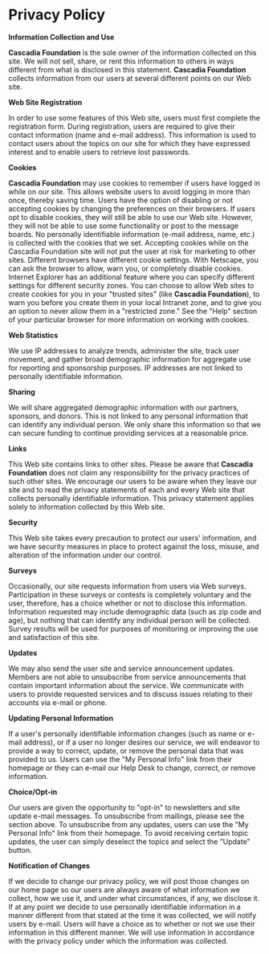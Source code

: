 # Privacy Policy

**Information Collection and Use**

**Cascadia Foundation** is the sole owner of the information collected on this site. We will not sell, share, or rent this information to others in ways different from what is disclosed in this statement. **Cascadia Foundation** collects information from our users at several different points on our Web site.



**Web Site Registration**

In order to use some features of this Web site, users must first complete the registration form. During registration, users are required to give their contact information (name and e-mail address). This information is used to contact users about the topics on our site for which they have expressed interest and to enable users to retrieve lost passwords.



**Cookies**

**Cascadia Foundation** may use cookies to remember if users have logged in while on our site. This allows website users to avoid logging in more than once, thereby saving time. Users have the option of disabling or not accepting cookies by changing the preferences on their browsers. If users opt to disable cookies, they will still be able to use our Web site. However, they will not be able to use some functionality or post to the message boards. No personally identifiable information (e-mail address, name, etc.) is collected with the cookies that we set. Accepting cookies while on the Cascadia Foundation site will not put the user at risk for marketing to other sites. Different browsers have different cookie settings. With Netscape, you can ask the browser to allow, warn you, or completely disable cookies. Internet Explorer has an additional feature where you can specify different settings for different security zones. You can choose to allow Web sites to create cookies for you in your "trusted sites" (like **Cascadia Foundation**), to warn you before you create them in your local Intranet zone, and to give you an option to never allow them in a "restricted zone." See the "Help" section of your particular browser for more information on working with cookies.



**Web Statistics**

We use IP addresses to analyze trends, administer the site, track user movement, and gather broad demographic information for aggregate use for reporting and sponsorship purposes. IP addresses are not linked to personally identifiable information.



**Sharing**

We will share aggregated demographic information with our partners, sponsors, and donors. This is not linked to any personal information that can identify any individual person. We only share this information so that we can secure funding to continue providing services at a reasonable price.



**Links**

This Web site contains links to other sites. Please be aware that **Cascadia Foundation** does not claim any responsibility for the privacy practices of such other sites. We encourage our users to be aware when they leave our site and to read the privacy statements of each and every Web site that collects personally identifiable information. This privacy statement applies solely to information collected by this Web site.



**Security**

This Web site takes every precaution to protect our users' information, and we have security measures in place to protect against the loss, misuse, and alteration of the information under our control.



**Surveys**

Occasionally, our site requests information from users via Web surveys. Participation in these surveys or contests is completely voluntary and the user, therefore, has a choice whether or not to disclose this information. Information requested may include demographic data (such as zip code and age), but nothing that can identify any individual person will be collected. Survey results will be used for purposes of monitoring or improving the use and satisfaction of this site.



**Updates**

We may also send the user site and service announcement updates. Members are not able to unsubscribe from service announcements that contain important information about the service. We communicate with users to provide requested services and to discuss issues relating to their accounts via e-mail or phone.



**Updating Personal Information**

If a user's personally identifiable information changes (such as name or e-mail address), or if a user no longer desires our service, we will endeavor to provide a way to correct, update, or remove the personal data that was provided to us. Users can use the "My Personal Info" link from their homepage or they can e-mail our Help Desk to change, correct, or remove information.



**Choice/Opt-in**

Our users are given the opportunity to "opt-in" to newsletters and site update e-mail messages. To unsubscribe from mailings, please see the section above. To unsubscribe from any updates, users can use the "My Personal Info" link from their homepage. To avoid receiving certain topic updates, the user can simply deselect the topics and select the "Update" button.



**Notification of Changes**

If we decide to change our privacy policy, we will post those changes on our home page so our users are always aware of what information we collect, how we use it, and under what circumstances, if any, we disclose it. If at any point we decide to use personally identifiable information in a manner different from that stated at the time it was collected, we will notify users by e-mail. Users will have a choice as to whether or not we use their information in this different manner. We will use information in accordance with the privacy policy under which the information was collected.
